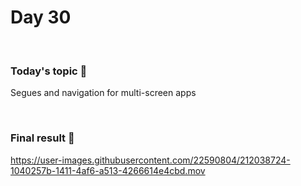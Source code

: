 # Day 30

&nbsp;

### Today's topic 🎯
Segues and navigation for multi-screen apps

&nbsp;

### Final result 🎉
https://user-images.githubusercontent.com/22590804/212038724-1040257b-1411-4af6-a513-4266614e4cbd.mov

